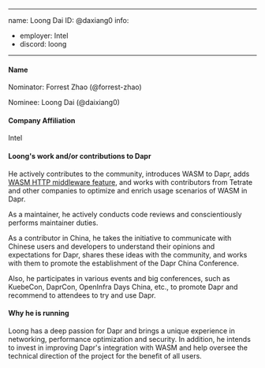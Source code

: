 -------------------------------------------------------------
name: Loong Dai
ID: @daxiang0
info:
  - employer: Intel
  - discord: loong
-------------------------------------------------------------

#### Name

Nominator: Forrest Zhao (@forrest-zhao)

Nominee: Loong Dai (@daixiang0)
 
#### Company Affiliation

Intel

#### Loong's work and/or contributions to Dapr

He actively contributes to the community, introduces WASM to Dapr, adds [WASM HTTP middleware feature](https://docs.dapr.io/reference/components-reference/supported-middleware/middleware-wasm/), and works with contributors from Tetrate and other companies to optimize and enrich usage scenarios of WASM in Dapr.

As a maintainer, he actively conducts code reviews and conscientiously performs maintainer duties.

As a contributor in China, he takes the initiative to communicate with Chinese users and developers to understand their opinions and expectations for Dapr, shares these ideas with the community, and works with them to promote the establishment of the Dapr China Conference.

Also, he participates in various events and big conferences, such as KuebeCon, DaprCon, OpenInfra Days China, etc., to promote Dapr and recommend to attendees to try and use Dapr.

#### Why he is running

Loong has a deep passion for Dapr and brings a unique experience in networking, performance optimization and security. In addition, he intends to invest in improving Dapr's integration with WASM and help oversee the technical direction of the project for the benefit of all users.
